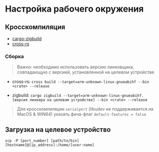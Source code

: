 # Настройка рабочего окружения

## Кросскомпиляция

- [cargo-zigbuild](https://github.com/rust-cross/cargo-zigbuild)
- [cross-rs](https://github.com/cross-rs/cross)

### Сборка

> Важно: необходимо использовать версию линковщика, совпадающую с версией, установленной на целевом устройстве

- cross-rs: `cross build --target=arm-unknown-linux-gnueabihf --bin <crate> --release`

- zigbuild: `cargo zigbuild --target=arm-unknown-linux-gnueabihf.[версия линкера на целевом устройстве] --bin <crate> --release`

> Для кросскомпиляции `serialport` (libudev не поддерживается на MacOS & WIN64) указать фича-флаг `default-features = false`

## Загрузка на целевое устройство

`scp -P [port_number] [path/to/bin] [hostname]@[ip_address]:/home/[user-name]`  
